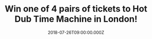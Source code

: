 ---
campaign-uuid: "c-1aab82fa-94ac-4ea7-948e-5d4b7919fc09"
type: "Competition"
category: "Tickets"
date: "2018-07-26T09:00:00.000Z"
end-date: "2018-08-04T23:59:00.000Z"
disable-form: false
is_promoted: false
has_entry_page: true
title: "Win one of 4 pairs of tickets to Hot Dub Time Machine in London!"
competition-description: "<p>NME AAA members get ready: the World’s First Time Travelling\
  \ DJ, a global festival smash-hit and the Best Party Ever is here! and  of course,\
  \ we want to take YOU there! Yes, we are talking about Hot Dub Time Machine!</p>\n\
  <p>We have in our hands 4 pairs of tickets for 4 lucky NME AAA members to win and\
  \ attend the musical phenomenon that’s taking over club nights worldwide on Saturday\
  \ 11th of August at the O2 Academy Brixton in London.</p>\n<p>Want to come along\
  \ with us? Click below for a chance to win!</p>\n"
hero-header: "Win one of 4 pairs of tickets to Hot Dub Time Machine in London!"
terms-confirmation: "N/A"
banner-img: "https://assets.expresslyapp.com/asset-3e1c9923-c0cd-45f7-8daa-c71b95c96398.jpg"
logo-left-href: "http://hotdubtimemachine.com"
logo-left-image: "https://assets.expresslyapp.com/asset-ee428cf0-d8cf-4917-8688-061e52ee41ea.jpg"
logo-left-title: "Hot Dub"
bg-image-hero: "https://assets.expresslyapp.com/asset-08d3a166-2609-4186-99cd-652a32c36862.jpg"
bg-image-first: "https://assets.expresslyapp.com/asset-1e667509-7c1d-4207-a4fc-d43b0d5b3625.jpg"
bg-image-second: "https://assets.expresslyapp.com/asset-15c1442b-b7aa-4a56-9993-cd7b0cdfe582.jpg"
bg-image-third: "https://assets.expresslyapp.com/asset-7bd1ed6f-bff3-4e63-a2d3-a77e979042ad.jpg"
section1-content: "<p>Since first launching his time-travelling, ‘dance-through-the-decades’\
  \ audio-visual party concept in 2011, Sydney’s Tom Loud, otherwise known as Hot\
  \ Dub Time Machine has grown his project into an absolute monster.</p>\n<p>This\
  \ Australian DJ who showcases songs from every decade and genre of music, weaving\
  \ it into one expansive, electrifying, music history lesson has been welcomed by\
  \ international audiences with open arms; with a phenomenal 200,000 tickets already\
  \ sold worldwide!</p>\n"
section2-content: "<p>Hot Dub has broken dance floors at sold-out shows all over the\
  \ globe, along with festival slots at Coachella, Reading and Leeds Festival, T in\
  \ the Park, Splendour in the Grass and plenty more.</p> <p>DJ Tom Loud plays songs\
  \ in “strict” chronological order, mixing and mashing visuals and audio live from\
  \ vinyl turntables. It’s every song you love presented in a whole new way. It’s\
  \ the Best. Party. Ever!</p>\n"
section3-content: "<p>If you want to be there now, what are you waiting for? Enter\
  \ the form below and you could be going to the best party of your life: Hot Dub\
  \ Time Machine in London on August 11th! Thanks to NME AAA!</p>\n<p>Good luck!</p>\n"
entry-title: "Win one of 4 pairs of tickets to Hot Dub Time Machine in London!"
entry-content: "<p>Enter the draw to win one of 4 pairs of tickets to Hot Dub Time\
  \ Machine in London by completing the form below before 23:59 on 4th of August 2018.</p>\n"
has-winner: false
prize-description: "One of 4 pairs of tickets to Hot Dub Time Machine in London."
prize-restrictions: "Winner is responsible for any transport costs to/from the event."
special-conditions: "Multiple entries are allowed up to one every day."
country-restrictions:
- "GB"
---